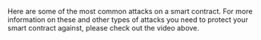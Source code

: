 Here are some of the most common attacks on a smart contract. For more information on these and other types of attacks you need to protect your smart contract against, please check out the video above.
